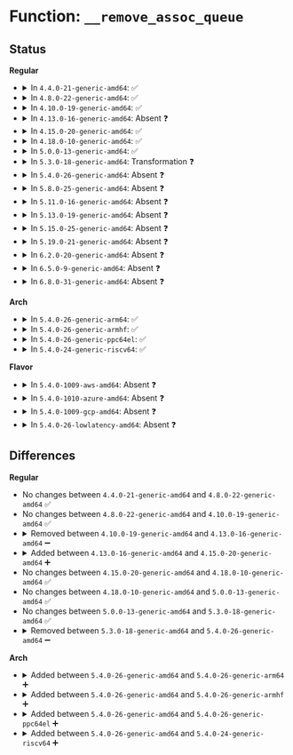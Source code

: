 # Function: <code>__remove_assoc_queue</code>

## Status
<b>Regular</b>
<ul>
<li>
<details>
<summary>In <code>4.4.0-21-generic-amd64</code>: ✅</summary>

```c
void __remove_assoc_queue(struct buffer_head * bh)
```

```json
{
  "name": "__remove_assoc_queue",
  "collision_type": "Unique Static",
  "inline_type": "No",
  "funcs": [
    {
      "addr": 18446744071581214576,
      "name": "__remove_assoc_queue",
      "external": false,
      "loc": "fs/buffer.c:483",
      "file": "fs/buffer.c",
      "inline": "seen, unknown",
      "caller_inline": [],
      "caller_func": [
        "fs/buffer.c:invalidate_inode_buffers",
        "fs/buffer.c:drop_buffers",
        "fs/buffer.c:remove_inode_buffers",
        "fs/buffer.c:sync_mapping_buffers",
        "fs/buffer.c:sync_mapping_buffers"
      ]
    }
  ],
  "symbols": [
    {
      "addr": 18446744071581214576,
      "name": "__remove_assoc_queue",
      "section": ".text",
      "bind": "STB_LOCAL",
      "size": 94
    }
  ]
}
```
</details>
</li>
<li>
<details>
<summary>In <code>4.8.0-22-generic-amd64</code>: ✅</summary>

```c
void __remove_assoc_queue(struct buffer_head * bh)
```

```json
{
  "name": "__remove_assoc_queue",
  "collision_type": "Unique Static",
  "inline_type": "No",
  "funcs": [
    {
      "addr": 18446744071581379232,
      "name": "__remove_assoc_queue",
      "external": false,
      "loc": "fs/buffer.c:479",
      "file": "fs/buffer.c",
      "inline": "seen, unknown",
      "caller_inline": [],
      "caller_func": [
        "fs/buffer.c:drop_buffers",
        "fs/buffer.c:remove_inode_buffers",
        "fs/buffer.c:invalidate_inode_buffers",
        "fs/buffer.c:sync_mapping_buffers",
        "fs/buffer.c:sync_mapping_buffers"
      ]
    }
  ],
  "symbols": [
    {
      "addr": 18446744071581379232,
      "name": "__remove_assoc_queue",
      "section": ".text",
      "bind": "STB_LOCAL",
      "size": 94
    }
  ]
}
```
</details>
</li>
<li>
<details>
<summary>In <code>4.10.0-19-generic-amd64</code>: ✅</summary>

```c
void __remove_assoc_queue(struct buffer_head * bh)
```

```json
{
  "name": "__remove_assoc_queue",
  "collision_type": "Unique Static",
  "inline_type": "No",
  "funcs": [
    {
      "addr": 18446744071581457328,
      "name": "__remove_assoc_queue",
      "external": false,
      "loc": "fs/buffer.c:480",
      "file": "fs/buffer.c",
      "inline": "seen, unknown",
      "caller_inline": [],
      "caller_func": [
        "fs/buffer.c:drop_buffers",
        "fs/buffer.c:remove_inode_buffers",
        "fs/buffer.c:invalidate_inode_buffers",
        "fs/buffer.c:sync_mapping_buffers",
        "fs/buffer.c:sync_mapping_buffers"
      ]
    }
  ],
  "symbols": [
    {
      "addr": 18446744071581457328,
      "name": "__remove_assoc_queue",
      "section": ".text",
      "bind": "STB_LOCAL",
      "size": 94
    }
  ]
}
```
</details>
</li>
<li>
<details>
<summary>In <code>4.13.0-16-generic-amd64</code>: Absent ❓</summary>

```json
{
  "name": "__remove_assoc_queue",
  "collision_type": "Unique Static",
  "inline_type": "Full",
  "funcs": [
    {
      "addr": 18446744071581520045,
      "name": "__remove_assoc_queue",
      "external": false,
      "loc": "fs/buffer.c:479",
      "file": "fs/buffer.c",
      "inline": "not declared, inlined",
      "caller_inline": [
        "fs/buffer.c:drop_buffers",
        "fs/buffer.c:remove_inode_buffers",
        "fs/buffer.c:invalidate_inode_buffers",
        "fs/buffer.c:sync_mapping_buffers",
        "fs/buffer.c:sync_mapping_buffers"
      ],
      "caller_func": []
    }
  ],
  "symbols": []
}
```
</details>
</li>
<li>
<details>
<summary>In <code>4.15.0-20-generic-amd64</code>: ✅</summary>

```c
void __remove_assoc_queue(struct buffer_head * bh)
```

```json
{
  "name": "__remove_assoc_queue",
  "collision_type": "Unique Static",
  "inline_type": "No",
  "funcs": [
    {
      "addr": 18446744071581655744,
      "name": "__remove_assoc_queue",
      "external": false,
      "loc": "fs/buffer.c:458",
      "file": "fs/buffer.c",
      "inline": "seen, unknown",
      "caller_inline": [],
      "caller_func": [
        "fs/buffer.c:remove_inode_buffers",
        "fs/buffer.c:invalidate_inode_buffers",
        "fs/buffer.c:sync_mapping_buffers",
        "fs/buffer.c:sync_mapping_buffers"
      ]
    }
  ],
  "symbols": [
    {
      "addr": 18446744071581655744,
      "name": "__remove_assoc_queue",
      "section": ".text",
      "bind": "STB_LOCAL",
      "size": 64
    }
  ]
}
```
</details>
</li>
<li>
<details>
<summary>In <code>4.18.0-10-generic-amd64</code>: ✅</summary>

```c
void __remove_assoc_queue(struct buffer_head * bh)
```

```json
{
  "name": "__remove_assoc_queue",
  "collision_type": "Unique Static",
  "inline_type": "No",
  "funcs": [
    {
      "addr": 18446744071581818736,
      "name": "__remove_assoc_queue",
      "external": false,
      "loc": "fs/buffer.c:450",
      "file": "fs/buffer.c",
      "inline": "seen, unknown",
      "caller_inline": [],
      "caller_func": [
        "fs/buffer.c:remove_inode_buffers",
        "fs/buffer.c:invalidate_inode_buffers",
        "fs/buffer.c:sync_mapping_buffers",
        "fs/buffer.c:sync_mapping_buffers"
      ]
    }
  ],
  "symbols": [
    {
      "addr": 18446744071581818736,
      "name": "__remove_assoc_queue",
      "section": ".text",
      "bind": "STB_LOCAL",
      "size": 64
    }
  ]
}
```
</details>
</li>
<li>
<details>
<summary>In <code>5.0.0-13-generic-amd64</code>: ✅</summary>

```c
void __remove_assoc_queue(struct buffer_head * bh)
```

```json
{
  "name": "__remove_assoc_queue",
  "collision_type": "Unique Static",
  "inline_type": "No",
  "funcs": [
    {
      "addr": 18446744071581905728,
      "name": "__remove_assoc_queue",
      "external": false,
      "loc": "fs/buffer.c:451",
      "file": "fs/buffer.c",
      "inline": "seen, unknown",
      "caller_inline": [],
      "caller_func": [
        "fs/buffer.c:remove_inode_buffers",
        "fs/buffer.c:invalidate_inode_buffers",
        "fs/buffer.c:sync_mapping_buffers",
        "fs/buffer.c:sync_mapping_buffers"
      ]
    }
  ],
  "symbols": [
    {
      "addr": 18446744071581905728,
      "name": "__remove_assoc_queue",
      "section": ".text",
      "bind": "STB_LOCAL",
      "size": 64
    }
  ]
}
```
</details>
</li>
<li>
<details>
<summary>In <code>5.3.0-18-generic-amd64</code>: Transformation ❓</summary>

```c
void __remove_assoc_queue(struct buffer_head * bh)
```

```json
{
  "name": "__remove_assoc_queue",
  "collision_type": "Unique Static",
  "inline_type": "No",
  "funcs": [
    {
      "addr": 0,
      "name": "__remove_assoc_queue",
      "external": false,
      "loc": "fs/buffer.c:452",
      "file": "fs/buffer.c",
      "inline": "seen, unknown",
      "caller_inline": [],
      "caller_func": [
        "fs/buffer.c:drop_buffers",
        "fs/buffer.c:remove_inode_buffers",
        "fs/buffer.c:invalidate_inode_buffers",
        "fs/buffer.c:sync_mapping_buffers",
        "fs/buffer.c:sync_mapping_buffers"
      ]
    }
  ],
  "symbols": [
    {
      "addr": 18446744071582042992,
      "name": "__remove_assoc_queue",
      "section": ".text",
      "bind": "STB_LOCAL",
      "size": 62
    },
    {
      "addr": 18446744071582063565,
      "name": "__remove_assoc_queue.cold",
      "section": ".text",
      "bind": "STB_LOCAL",
      "size": 19
    }
  ]
}
```
</details>
</li>
<li>
<details>
<summary>In <code>5.4.0-26-generic-amd64</code>: Absent ❓</summary>

```json
{
  "name": "__remove_assoc_queue",
  "collision_type": "Unique Static",
  "inline_type": "Full",
  "funcs": [
    {
      "addr": 18446744071582126939,
      "name": "__remove_assoc_queue",
      "external": false,
      "loc": "fs/buffer.c:452",
      "file": "fs/buffer.c",
      "inline": "not declared, inlined",
      "caller_inline": [
        "fs/buffer.c:drop_buffers",
        "fs/buffer.c:remove_inode_buffers",
        "fs/buffer.c:invalidate_inode_buffers",
        "fs/buffer.c:sync_mapping_buffers",
        "fs/buffer.c:sync_mapping_buffers"
      ],
      "caller_func": []
    }
  ],
  "symbols": []
}
```
</details>
</li>
<li>
<details>
<summary>In <code>5.8.0-25-generic-amd64</code>: Absent ❓</summary>

```json
{
  "name": "__remove_assoc_queue",
  "collision_type": "Unique Static",
  "inline_type": "Full",
  "funcs": [
    {
      "addr": 18446744071582366342,
      "name": "__remove_assoc_queue",
      "external": false,
      "loc": "fs/buffer.c:478",
      "file": "fs/buffer.c",
      "inline": "not declared, inlined",
      "caller_inline": [
        "fs/buffer.c:drop_buffers",
        "fs/buffer.c:remove_inode_buffers",
        "fs/buffer.c:invalidate_inode_buffers",
        "fs/buffer.c:fsync_buffers_list",
        "fs/buffer.c:fsync_buffers_list"
      ],
      "caller_func": []
    }
  ],
  "symbols": []
}
```
</details>
</li>
<li>
<details>
<summary>In <code>5.11.0-16-generic-amd64</code>: Absent ❓</summary>

```json
{
  "name": "__remove_assoc_queue",
  "collision_type": "Unique Static",
  "inline_type": "Full",
  "funcs": [
    {
      "addr": 18446744071582425142,
      "name": "__remove_assoc_queue",
      "external": false,
      "loc": "fs/buffer.c:477",
      "file": "fs/buffer.c",
      "inline": "not declared, inlined",
      "caller_inline": [
        "fs/buffer.c:drop_buffers",
        "fs/buffer.c:remove_inode_buffers",
        "fs/buffer.c:invalidate_inode_buffers",
        "fs/buffer.c:fsync_buffers_list",
        "fs/buffer.c:fsync_buffers_list"
      ],
      "caller_func": []
    }
  ],
  "symbols": []
}
```
</details>
</li>
<li>
<details>
<summary>In <code>5.13.0-19-generic-amd64</code>: Absent ❓</summary>

```json
{
  "name": "__remove_assoc_queue",
  "collision_type": "Unique Static",
  "inline_type": "Full",
  "funcs": [
    {
      "addr": 18446744071582457663,
      "name": "__remove_assoc_queue",
      "external": false,
      "loc": "fs/buffer.c:477",
      "file": "fs/buffer.c",
      "inline": "not declared, inlined",
      "caller_inline": [
        "fs/buffer.c:remove_inode_buffers",
        "fs/buffer.c:invalidate_inode_buffers",
        "fs/buffer.c:fsync_buffers_list",
        "fs/buffer.c:fsync_buffers_list"
      ],
      "caller_func": []
    }
  ],
  "symbols": []
}
```
</details>
</li>
<li>
<details>
<summary>In <code>5.15.0-25-generic-amd64</code>: Absent ❓</summary>

```json
{
  "name": "__remove_assoc_queue",
  "collision_type": "Unique Static",
  "inline_type": "Full",
  "funcs": [
    {
      "addr": 18446744071582781282,
      "name": "__remove_assoc_queue",
      "external": false,
      "loc": "fs/buffer.c:477",
      "file": "fs/buffer.c",
      "inline": "not declared, inlined",
      "caller_inline": [
        "fs/buffer.c:remove_inode_buffers",
        "fs/buffer.c:invalidate_inode_buffers",
        "fs/buffer.c:fsync_buffers_list",
        "fs/buffer.c:fsync_buffers_list"
      ],
      "caller_func": []
    }
  ],
  "symbols": []
}
```
</details>
</li>
<li>
<details>
<summary>In <code>5.19.0-21-generic-amd64</code>: Absent ❓</summary>

```json
{
  "name": "__remove_assoc_queue",
  "collision_type": "Unique Static",
  "inline_type": "Full",
  "funcs": [
    {
      "addr": 18446744071583333412,
      "name": "__remove_assoc_queue",
      "external": false,
      "loc": "fs/buffer.c:477",
      "file": "fs/buffer.c",
      "inline": "not declared, inlined",
      "caller_inline": [
        "fs/buffer.c:remove_inode_buffers",
        "fs/buffer.c:invalidate_inode_buffers",
        "fs/buffer.c:fsync_buffers_list",
        "fs/buffer.c:fsync_buffers_list"
      ],
      "caller_func": []
    }
  ],
  "symbols": []
}
```
</details>
</li>
<li>
<details>
<summary>In <code>6.2.0-20-generic-amd64</code>: Absent ❓</summary>

```json
{
  "name": "__remove_assoc_queue",
  "collision_type": "Unique Static",
  "inline_type": "Full",
  "funcs": [
    {
      "addr": 18446744071583917988,
      "name": "__remove_assoc_queue",
      "external": false,
      "loc": "fs/buffer.c:477",
      "file": "fs/buffer.c",
      "inline": "not declared, inlined",
      "caller_inline": [
        "fs/buffer.c:remove_inode_buffers",
        "fs/buffer.c:invalidate_inode_buffers",
        "fs/buffer.c:fsync_buffers_list",
        "fs/buffer.c:fsync_buffers_list"
      ],
      "caller_func": []
    }
  ],
  "symbols": []
}
```
</details>
</li>
<li>
<details>
<summary>In <code>6.5.0-9-generic-amd64</code>: Absent ❓</summary>

```json
{
  "name": "__remove_assoc_queue",
  "collision_type": "Unique Static",
  "inline_type": "Full",
  "funcs": [
    {
      "addr": 18446744071584140692,
      "name": "__remove_assoc_queue",
      "external": false,
      "loc": "fs/buffer.c:518",
      "file": "fs/buffer.c",
      "inline": "not declared, inlined",
      "caller_inline": [
        "fs/buffer.c:remove_inode_buffers",
        "fs/buffer.c:invalidate_inode_buffers",
        "fs/buffer.c:fsync_buffers_list",
        "fs/buffer.c:fsync_buffers_list"
      ],
      "caller_func": []
    }
  ],
  "symbols": []
}
```
</details>
</li>
<li>
<details>
<summary>In <code>6.8.0-31-generic-amd64</code>: Absent ❓</summary>

```json
{
  "name": "__remove_assoc_queue",
  "collision_type": "Unique Static",
  "inline_type": "Full",
  "funcs": [
    {
      "addr": 18446744071584356756,
      "name": "__remove_assoc_queue",
      "external": false,
      "loc": "fs/buffer.c:512",
      "file": "fs/buffer.c",
      "inline": "not declared, inlined",
      "caller_inline": [
        "fs/buffer.c:remove_inode_buffers",
        "fs/buffer.c:invalidate_inode_buffers",
        "fs/buffer.c:fsync_buffers_list",
        "fs/buffer.c:fsync_buffers_list"
      ],
      "caller_func": []
    }
  ],
  "symbols": []
}
```
</details>
</li>
</ul>
<b>Arch</b>
<ul>
<li>
<details>
<summary>In <code>5.4.0-26-generic-arm64</code>: ✅</summary>

```c
void __remove_assoc_queue(struct buffer_head * bh)
```

```json
{
  "name": "__remove_assoc_queue",
  "collision_type": "Unique Static",
  "inline_type": "No",
  "funcs": [
    {
      "addr": 18446603336493659664,
      "name": "__remove_assoc_queue",
      "external": false,
      "loc": "fs/buffer.c:452",
      "file": "fs/buffer.c",
      "inline": "seen, unknown",
      "caller_inline": [],
      "caller_func": [
        "fs/buffer.c:drop_buffers",
        "fs/buffer.c:remove_inode_buffers",
        "fs/buffer.c:invalidate_inode_buffers",
        "fs/buffer.c:sync_mapping_buffers",
        "fs/buffer.c:sync_mapping_buffers"
      ]
    }
  ],
  "symbols": [
    {
      "addr": 18446603336493659664,
      "name": "__remove_assoc_queue",
      "section": ".text",
      "bind": "STB_LOCAL",
      "size": 92
    }
  ]
}
```
</details>
</li>
<li>
<details>
<summary>In <code>5.4.0-26-generic-armhf</code>: ✅</summary>

```c
void __remove_assoc_queue(struct buffer_head * bh)
```

```json
{
  "name": "__remove_assoc_queue",
  "collision_type": "Unique Static",
  "inline_type": "No",
  "funcs": [
    {
      "addr": 3227193512,
      "name": "__remove_assoc_queue",
      "external": false,
      "loc": "fs/buffer.c:452",
      "file": "fs/buffer.c",
      "inline": "seen, unknown",
      "caller_inline": [],
      "caller_func": [
        "fs/buffer.c:drop_buffers",
        "fs/buffer.c:remove_inode_buffers",
        "fs/buffer.c:invalidate_inode_buffers",
        "fs/buffer.c:fsync_buffers_list",
        "fs/buffer.c:fsync_buffers_list"
      ]
    }
  ],
  "symbols": [
    {
      "addr": 3227193512,
      "name": "__remove_assoc_queue",
      "section": ".text",
      "bind": "STB_LOCAL",
      "size": 100
    }
  ]
}
```
</details>
</li>
<li>
<details>
<summary>In <code>5.4.0-26-generic-ppc64el</code>: ✅</summary>

```c
void __remove_assoc_queue(struct buffer_head * bh)
```

```json
{
  "name": "__remove_assoc_queue",
  "collision_type": "Unique Static",
  "inline_type": "No",
  "funcs": [
    {
      "addr": 13835058055287258544,
      "name": "__remove_assoc_queue",
      "external": false,
      "loc": "fs/buffer.c:452",
      "file": "fs/buffer.c",
      "inline": "seen, unknown",
      "caller_inline": [],
      "caller_func": [
        "fs/buffer.c:drop_buffers",
        "fs/buffer.c:remove_inode_buffers",
        "fs/buffer.c:invalidate_inode_buffers",
        "fs/buffer.c:sync_mapping_buffers",
        "fs/buffer.c:sync_mapping_buffers"
      ]
    }
  ],
  "symbols": [
    {
      "addr": 13835058055287258544,
      "name": "__remove_assoc_queue",
      "section": ".text",
      "bind": "STB_LOCAL",
      "size": 64
    }
  ]
}
```
</details>
</li>
<li>
<details>
<summary>In <code>5.4.0-24-generic-riscv64</code>: ✅</summary>

```c
void __remove_assoc_queue(struct buffer_head * bh)
```

```json
{
  "name": "__remove_assoc_queue",
  "collision_type": "Unique Static",
  "inline_type": "No",
  "funcs": [
    {
      "addr": 18446743936273288948,
      "name": "__remove_assoc_queue",
      "external": false,
      "loc": "fs/buffer.c:452",
      "file": "fs/buffer.c",
      "inline": "seen, unknown",
      "caller_inline": [],
      "caller_func": [
        "fs/buffer.c:drop_buffers",
        "fs/buffer.c:remove_inode_buffers",
        "fs/buffer.c:invalidate_inode_buffers",
        "fs/buffer.c:sync_mapping_buffers",
        "fs/buffer.c:sync_mapping_buffers"
      ]
    }
  ],
  "symbols": [
    {
      "addr": 18446743936273288948,
      "name": "__remove_assoc_queue",
      "section": ".text",
      "bind": "STB_LOCAL",
      "size": 72
    }
  ]
}
```
</details>
</li>
</ul>
<b>Flavor</b>
<ul>
<li>
<details>
<summary>In <code>5.4.0-1009-aws-amd64</code>: Absent ❓</summary>

```json
{
  "name": "__remove_assoc_queue",
  "collision_type": "Unique Static",
  "inline_type": "Full",
  "funcs": [
    {
      "addr": 18446744071582095675,
      "name": "__remove_assoc_queue",
      "external": false,
      "loc": "fs/buffer.c:452",
      "file": "fs/buffer.c",
      "inline": "not declared, inlined",
      "caller_inline": [
        "fs/buffer.c:drop_buffers",
        "fs/buffer.c:remove_inode_buffers",
        "fs/buffer.c:invalidate_inode_buffers",
        "fs/buffer.c:sync_mapping_buffers",
        "fs/buffer.c:sync_mapping_buffers"
      ],
      "caller_func": []
    }
  ],
  "symbols": []
}
```
</details>
</li>
<li>
<details>
<summary>In <code>5.4.0-1010-azure-amd64</code>: Absent ❓</summary>

```json
{
  "name": "__remove_assoc_queue",
  "collision_type": "Unique Static",
  "inline_type": "Full",
  "funcs": [
    {
      "addr": 18446744071582033147,
      "name": "__remove_assoc_queue",
      "external": false,
      "loc": "fs/buffer.c:452",
      "file": "fs/buffer.c",
      "inline": "not declared, inlined",
      "caller_inline": [
        "fs/buffer.c:drop_buffers",
        "fs/buffer.c:remove_inode_buffers",
        "fs/buffer.c:invalidate_inode_buffers",
        "fs/buffer.c:sync_mapping_buffers",
        "fs/buffer.c:sync_mapping_buffers"
      ],
      "caller_func": []
    }
  ],
  "symbols": []
}
```
</details>
</li>
<li>
<details>
<summary>In <code>5.4.0-1009-gcp-amd64</code>: Absent ❓</summary>

```json
{
  "name": "__remove_assoc_queue",
  "collision_type": "Unique Static",
  "inline_type": "Full",
  "funcs": [
    {
      "addr": 18446744071582086155,
      "name": "__remove_assoc_queue",
      "external": false,
      "loc": "fs/buffer.c:452",
      "file": "fs/buffer.c",
      "inline": "not declared, inlined",
      "caller_inline": [
        "fs/buffer.c:drop_buffers",
        "fs/buffer.c:remove_inode_buffers",
        "fs/buffer.c:invalidate_inode_buffers",
        "fs/buffer.c:sync_mapping_buffers",
        "fs/buffer.c:sync_mapping_buffers"
      ],
      "caller_func": []
    }
  ],
  "symbols": []
}
```
</details>
</li>
<li>
<details>
<summary>In <code>5.4.0-26-lowlatency-amd64</code>: Absent ❓</summary>

```json
{
  "name": "__remove_assoc_queue",
  "collision_type": "Unique Static",
  "inline_type": "Full",
  "funcs": [
    {
      "addr": 18446744071582158843,
      "name": "__remove_assoc_queue",
      "external": false,
      "loc": "fs/buffer.c:452",
      "file": "fs/buffer.c",
      "inline": "not declared, inlined",
      "caller_inline": [
        "fs/buffer.c:drop_buffers",
        "fs/buffer.c:remove_inode_buffers",
        "fs/buffer.c:invalidate_inode_buffers",
        "fs/buffer.c:sync_mapping_buffers",
        "fs/buffer.c:sync_mapping_buffers"
      ],
      "caller_func": []
    }
  ],
  "symbols": []
}
```
</details>
</li>
</ul>

## Differences
<b>Regular</b>
<ul>
<li>
No changes between <code>4.4.0-21-generic-amd64</code> and <code>4.8.0-22-generic-amd64</code> ✅
</li>
<li>
No changes between <code>4.8.0-22-generic-amd64</code> and <code>4.10.0-19-generic-amd64</code> ✅
</li>
<li>
<details>
<summary>Removed between <code>4.10.0-19-generic-amd64</code> and <code>4.13.0-16-generic-amd64</code> ➖</summary>

```c
void __remove_assoc_queue(struct buffer_head * bh)
```
</details>
</li>
<li>
<details>
<summary>Added between <code>4.13.0-16-generic-amd64</code> and <code>4.15.0-20-generic-amd64</code> ➕</summary>

```c
void __remove_assoc_queue(struct buffer_head * bh)
```
</details>
</li>
<li>
No changes between <code>4.15.0-20-generic-amd64</code> and <code>4.18.0-10-generic-amd64</code> ✅
</li>
<li>
No changes between <code>4.18.0-10-generic-amd64</code> and <code>5.0.0-13-generic-amd64</code> ✅
</li>
<li>
No changes between <code>5.0.0-13-generic-amd64</code> and <code>5.3.0-18-generic-amd64</code> ✅
</li>
<li>
<details>
<summary>Removed between <code>5.3.0-18-generic-amd64</code> and <code>5.4.0-26-generic-amd64</code> ➖</summary>

```c
void __remove_assoc_queue(struct buffer_head * bh)
```
</details>
</li>
</ul>
<b>Arch</b>
<ul>
<li>
<details>
<summary>Added between <code>5.4.0-26-generic-amd64</code> and <code>5.4.0-26-generic-arm64</code> ➕</summary>

```c
void __remove_assoc_queue(struct buffer_head * bh)
```
</details>
</li>
<li>
<details>
<summary>Added between <code>5.4.0-26-generic-amd64</code> and <code>5.4.0-26-generic-armhf</code> ➕</summary>

```c
void __remove_assoc_queue(struct buffer_head * bh)
```
</details>
</li>
<li>
<details>
<summary>Added between <code>5.4.0-26-generic-amd64</code> and <code>5.4.0-26-generic-ppc64el</code> ➕</summary>

```c
void __remove_assoc_queue(struct buffer_head * bh)
```
</details>
</li>
<li>
<details>
<summary>Added between <code>5.4.0-26-generic-amd64</code> and <code>5.4.0-24-generic-riscv64</code> ➕</summary>

```c
void __remove_assoc_queue(struct buffer_head * bh)
```
</details>
</li>
</ul>
